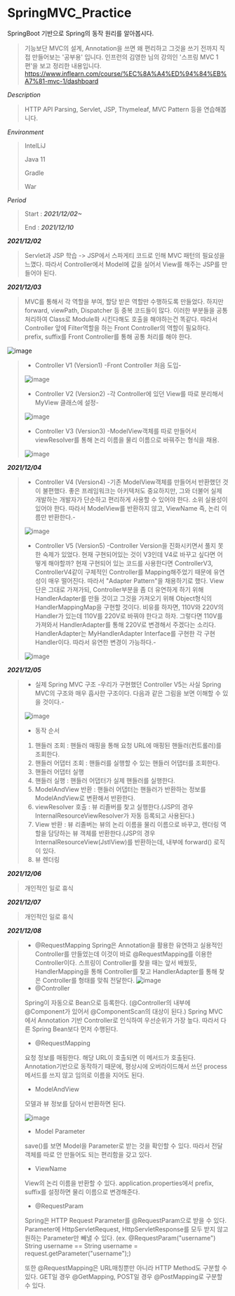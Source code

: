 # SpringMVC_Practice

SpringBoot 기반으로 Spring의 동작 원리를 알아봅시다.
> 기능보단 MVC의 설계, Annotation을 쓰면 왜 편리하고 그것을 쓰기 전까지 직접 만들어보는 '공부용' 입니다.
> 인프런의 김영한 님의 강의인 '스프링 MVC 1편'을 보고 정리한 내용입니다.
> https://www.inflearn.com/course/%EC%8A%A4%ED%94%84%EB%A7%81-mvc-1/dashboard

*Description*

> HTTP API Parsing, Servlet, JSP, Thymeleaf, MVC Pattern 등을 연습해봅니다.

*Environment*

> IntelLiJ
> 
> Java 11
> 
> Gradle
>
> War
>
*Period*

> Start : ***2021/12/02~***
> 
> End : ***2021/12/10***

***2021/12/02***
> Servlet과 JSP 학습 -> JSP에서 스파게티 코드로 인해 MVC 패턴의 필요성을 느꼈다. 따라서 Controller에서 Model에 값을 실어서 View를 해주는 JSP를 만들어야 된다.
>
***2021/12/03***
> MVC를 통해서 각 역할을 부여, 할당 받은 역할만 수행하도록 만들었다. 하지만 forward, viewPath, Dispatcher 등 중복 코드들이 많다. 이러한 부분들을 공통 처리하여 Class로 Module화 시킨다해도 호출을 해야하는건 똑같다. 따라서 Controller 앞에 Filter역할을 하는 Front Controller의 역할이 필요하다. prefix, suffix를 Front Controller를 통해 공통 처리를 해야 한다.
> 
![image](https://user-images.githubusercontent.com/69206748/144590143-36c9faae-bfc3-4688-a315-77f78d77ed5a.png)
>
> * Controller V1 (Version1) -Front Controller 처음 도입-
>
> ![image](https://user-images.githubusercontent.com/69206748/144594981-ee47c4ee-fb6d-48fd-b53d-9d177e4bda6d.png)
>
>
> * Controller V2 (Version2) -각 Controller에 있던 View를 따로 분리해서 MyView 클래스에 설정-
>
> ![image](https://user-images.githubusercontent.com/69206748/144595087-4267fdd6-a1be-4600-b68d-230309eab06c.png)
>
>
> * Controller V3 (Version3) -ModelView객체를 따로 만들어서 viewResolver를 통해 논리 이름을 물리 이름으로 바꿔주는 형식을 채용.
> 
> ![image](https://user-images.githubusercontent.com/69206748/144620818-052e13a0-3149-4aa0-afde-46b87c513450.png)
>
***2021/12/04***
> * Controller V4 (Version4) -기존 ModelView객체를 만들어서 반환했던 것이 불편했다. 좋은 프레임워크는 아키텍처도 중요하지만, 그와 더불어 실제 개발하는 개발자가 단순하고 편리하게 사용할 수 있어야 한다. 소위 실용성이 있어야 한다. 따라서 ModelView를 반환하지 않고, ViewName 즉, 논리 이름만 반환한다.-
> 
> ![image](https://user-images.githubusercontent.com/69206748/144702739-577e7703-5f1d-4033-b3ea-09d3cab601e7.png)
>
>
> * Controller V5 (Version5) -Controller Version을 진화시키면서 풀지 못한 숙제가 있었다. 현재 구현되어있는 것이 V3인데 V4로 바꾸고 싶다면 어떻게 해야할까? 현재 구현되어 있는 코드를 사용한다면 ControllerV3, ControllerV4같이 구체적인 Controller를 Mapping해주었기 때문에 유연성이 매우 떨어진다. 따라서 "Adapter Pattern"을 채용하기로 했다. View단은 그대로 가져가되, Controller부분을 좀 더 유연하게 하기 위해 HandlerAdapter를 만들 것이고 그것을 가져오기 위해 Object형식의 HandlerMappingMap을 구현할 것이다. 비유를 하자면, 110V와 220V의 Handler가 있는데 110V를 220V로 바꿔야 한다고 하자. 그렇다면 110V를 가져와서 HandlerAdapter를 통해 220V로 변경해서 주겠다는 소리다. HandlerAdapter는 MyHandlerAdapter Interface를 구현한 각 구현 Handler이다. 따라서 유연한 변경이 가능하다.-
>
> ![image](https://user-images.githubusercontent.com/69206748/144705864-d319d58e-258e-4508-b8b1-62c1c95b3d38.png)
>
***2021/12/05***
> * 실제 Spring MVC 구조 -우리가 구현했던 Controller V5는 사실 Spring MVC의 구조와 매우 흡사한 구조이다. 다음과 같은 그림을 보면 이해할 수 있을 것이다.-
>
> ![image](https://user-images.githubusercontent.com/69206748/144743951-a9aa0e40-e115-4598-9d6f-885a1cb4b262.png)
>
> * 동작 순서
> 1. 핸들러 조회 : 핸들러 매핑을 통해 요청 URL에 매핑된 핸들러(컨트롤러)를 조회한다.
> 2. 핸들러 어댑터 조회 : 핸들러를 실행할 수 있는 핸들러 어댑터를 조회한다.
> 3. 핸들러 어댑터 실행
> 4. 핸들러 실행 : 핸들러 어댑터가 실제 핸들러를 실행한다.
> 5. ModelAndView 반환 : 핸들러 어댑터는 핸들러가 반환하는 정보를 ModelAndView로 변환해서 반환한다.
> 6. viewResolver 호출 : 뷰 리졸버를 찾고 실행한다.(JSP의 경우 InternalResourceViewResolver가 자동 등록되고 사용된다.)
> 7. View 반환 : 뷰 리졸버는 뷰의 논리 이름을 물리 이름으로 바꾸고, 렌더링 역할을 담당하는 뷰 객체를 반환한다.(JSP의 경우 InternalResourceView(JstlView)를 반환하는데, 내부에 forward() 로직이 있다.
> 8. 뷰 렌더링
>
***2021/12/06***
> 개인적인 일로 휴식
>
***2021/12/07***
> 개인적인 일로 휴식
>
***2021/12/08***
> * @RequestMapping
> Spring은 Annotation을 활용한 유연하고 실용적인 Controller를 만들었는데 이것이 바로 @RequestMapping를 이용한 Controller이다. 스프링이 Controller를 찾을 때는 앞서 배웠듯, HandlerMapping을 통해 Controller를 찾고 HandlerAdapter를 통해 찾은 Controller를 형태를 맞춰 전달한다.
> ![image](https://user-images.githubusercontent.com/69206748/145500401-3874dbfd-c944-46a5-8831-6a9b82f1c7fd.png)
> * @Controller
>
> Spring이 자동으로 Bean으로 등록한다. (@Controller의 내부에 @Component가 있어서 @ComponentScan의 대상이 된다.)
> Spring MVC에서 Annotation 기반 Controller로 인식하여 우선순위가 가장 높다. 따라서 다른 Spring Bean보다 먼저 수행된다.
> 
> * @RequestMapping
>
> 요청 정보를 매핑한다. 해당 URL이 호출되면 이 메서드가 호출된다. Annotation기반으로 동작하기 때문에, 평상시에 오버라이드해서 쓰던 process메서드를 쓰지 않고 임의로 이름을 지어도 된다.
>
> * ModelAndView
>
> 모델과 뷰 정보를 담아서 반환하면 된다.
> 
> ![image](https://user-images.githubusercontent.com/69206748/145501107-fc4bb469-cfdf-4497-bbc0-cc80bdc1527a.png)
> * Model Parameter
>
> save()를 보면 Model을 Parameter로 받는 것을 확인할 수 있다. 따라서 전달 객체를 따로 안 만들어도 되는 편리함을 갖고 있다.
> 
> * ViewName
> 
> View의 논리 이름을 반환할 수 있다. application.properties에서 prefix, suffix를 설정하면 물리 이름으로 변경해준다.
>
> * @RequestParam
> 
> Spring은 HTTP Request Parameter를 @RequestParam으로 받을 수 있다. Parameter에 HttpServletRequest, HttpServletResponse를 모두 받지 않고 원하는 Parameter만 빼낼 수 있다. (ex. @RequestParam("username") String username == String username = request.getParameter("username");)
> 
> 또한 @RequestMapping은 URL매칭뿐만 아니라 HTTP Method도 구분할 수 있다. GET일 경우 @GetMapping, POST일 경우 @PostMapping로 구분할 수 있다.
>
